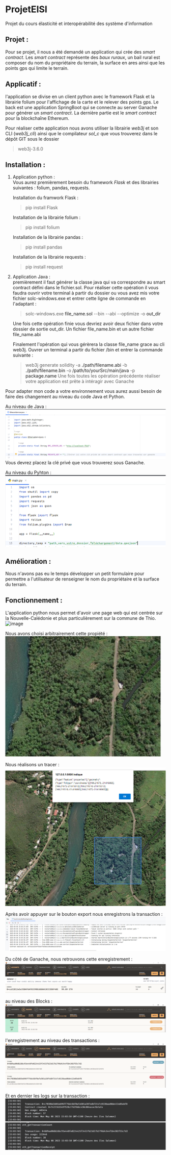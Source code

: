 # ProjetEISI
Projet du cours élasticité et interopérabilité des système d'information

## Projet :
Pour se projet, il nous a été demandé un application qui crée des _smart contract_. Les _smart contract_ représente des _baux ruraux_, un bail rural est composer du nom du propriétaire du terrain, la surface en ares ainsi que les points gps qui limite le terrain.

## Applicatif :
l'application se divise en un client python avec le framework Flask et la librairie folium pour l'affichage de la carte et le relever des points gps. Le back est une application SpringBoot qui se connecte au server Ganache pour générer un _smart contract_. La dernière partie est le _smart contract_ pour la blockchaîne Ethereum.

Pour réaliser cette application nous avons utiliser la librairie _web3j_ et son CLI (_web3j_cli_) ainsi que le compilateur _sol_c_ que vous trouverez dans le dépôt GIT sous le dossier 
> web3j-3.6.0

## Installation :

1. Application python :<br/>
Vous aurez premièrement besoin du framework _Flask_ et des librairies suivantes : folium, pandas, requests.

    Installation du framwork Flask :<br/>

    > pip install Flask

    Installation de la librairie folium :<br/>

    > pip install folium

    Installation de la librairie pandas :<br/>

    > pip install pandas

    Installation de la librairie requests :<br/>

    >pip install request

2. Application Java :<br/>
    premièrement il faut générer la classe java qui va correspondre au smart contract défini dans le fichier.sol. Pour réaliser cette opération il vous faudra ouvrir votre terminal à partir du dossier ou vous avez mis votre fichier solc-windows.exe et entrer cette ligne de commande en l'adaptant :<br/>

    > solc-windows.exe <a>file_name.sol</a> --bin --abi --optimize -o <a>out_dir</a>

    Une fois cette opération finie vous devriez avoir deux fichier dans votre dossier de sortie <a>out_dir</a>. Un fichier <a>file_name.bin</a> et un autre fichier <a>file_name.abi</a>

    Finalement l'opération qui vous gérèrera la classe <a>file_name</a> grace au cli web3j. Ouvrer un terminal a partir du fichier <a>/bin</a> et entrer la commande suivante :<br/>

    > web3j generate solidity -a <a>./path/filename.abi</a> -b <a>./path/filename.bin</a> -o <a>/path/to/yourSrc/main/java</a> -p <a>package.name</a>
    Une fois toutes les opération précédente réaliser votre application est prête à intéragir avec Ganache

Pour adapter mon code a votre environnement vous aurez aussi besoin de faire des changement au niveau du code Java et Python.

Au niveau de Java :
![image](./image/code_java.png)
Vous devrez placez la clé privé que vous trouverez sous Ganache.

Au niveau du Pyhton :
![image](./image/code_python.png)

## Amélioration :
Nous n'avons pas eu le temps développer un petit formulaire pour permettre a l'utilisateur de renseigner le nom du propriétaire et la surface du terrain.

## Fonctionnement :

L'application python nous permet d'avoir une page web qui est centrée sur la Nouvelle-Calédonie et plus particulièrement sur la commune de Thio.
![image](./image/page_folium.png)

Nous avons choisi arbitrairement cette propiété :
![image](./image/petit_image_satelite.png)

Nous réalisons un tracer :
![image](./image/tracer_1.png)

Après avoir appuyer sur le bouton export nous enregistrons la transaction :
![image](./image/console_backend.png)

Du côté de Ganache, nous retrouvons cette enregistrement :
![image](./image/ganache_1.png)

au niveau des Blocks :
![image](./image/ganache_2.png)

l'enregistrement au niveau des transactions :
![image](./image/ganache_3.png)

Et en dernier les logs sur la transaction :
![image](./image/ganache_log_1.png)
![image](./image/ganache_log_2.png)